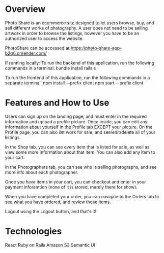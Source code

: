 # Overview
Photo Share is an ecommerce site designed to let users browse, buy, and sell different works of photography.  A user does not need to be selling artwork in order to browse the listings, however you have to be an authorized user to access the website.

PhotoShare can be accessed at https://photo-share-app-b2q6.onrender.com/

If running locally: 
To run the backend of this application, run the following commands in a terminal: 
bundle install
rails s

To run the frontend of this application, run the following commands in a separate terminal: 
npm install --prefix client
npm start --prefix client 

# Features and How to Use

Users can sign up on the landing page, and must enter in the required information and upload a profile picture.  Once inside, you can edit any information about yourself in the Profile tab EXCEPT your picture.  On the Profile page, you can also list work for sale, and see/edit/delete all of your listings.

In the Shop tab, you can see every item that is listed for sale, as well as view some more information about that item.  You can also add any item to your cart.

In the Photographers tab, you can see who is selling photographs, and see more info about each photographer.

Once you have items in your cart, you can checkout and enter in your payment inforamtion (none of it is stored, merely there for show).

When you have completed your order, you can navigate to the Orders tab to see what you have ordered, and review those items.

Logout using the Logout button, and that's it!

# Technologies

React
Ruby on Rails
Amazon S3
Semantic UI
